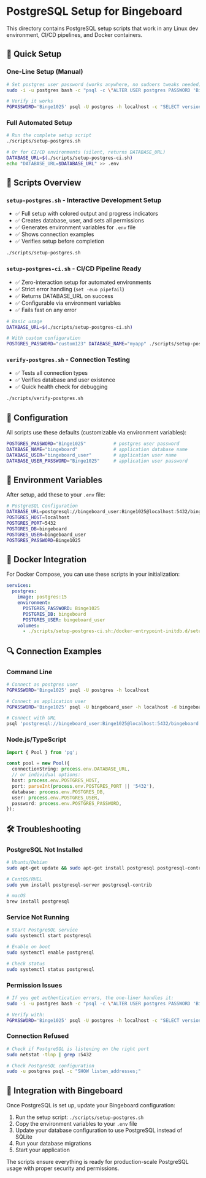 # PostgreSQL Setup for Bingeboard

This directory contains PostgreSQL setup scripts that work in any Linux dev environment, CI/CD pipelines, and Docker containers.

## 🚀 Quick Setup

### One-Line Setup (Manual)
```bash
# Set postgres user password (works anywhere, no sudoers tweaks needed)
sudo -i -u postgres bash -c "psql -c \"ALTER USER postgres PASSWORD 'Binge1025';\""

# Verify it works
PGPASSWORD='Binge1025' psql -U postgres -h localhost -c "SELECT version();"
```

### Full Automated Setup
```bash
# Run the complete setup script
./scripts/setup-postgres.sh

# Or for CI/CD environments (silent, returns DATABASE_URL)
DATABASE_URL=$(./scripts/setup-postgres-ci.sh)
echo "DATABASE_URL=$DATABASE_URL" >> .env
```

## 📁 Scripts Overview

### `setup-postgres.sh` - Interactive Development Setup
- ✅ Full setup with colored output and progress indicators
- ✅ Creates database, user, and sets all permissions
- ✅ Generates environment variables for `.env` file
- ✅ Shows connection examples
- ✅ Verifies setup before completion

```bash
./scripts/setup-postgres.sh
```

### `setup-postgres-ci.sh` - CI/CD Pipeline Ready
- ✅ Zero-interaction setup for automated environments
- ✅ Strict error handling (`set -euo pipefail`)
- ✅ Returns DATABASE_URL on success
- ✅ Configurable via environment variables
- ✅ Fails fast on any error

```bash
# Basic usage
DATABASE_URL=$(./scripts/setup-postgres-ci.sh)

# With custom configuration
POSTGRES_PASSWORD="custom123" DATABASE_NAME="myapp" ./scripts/setup-postgres-ci.sh
```

### `verify-postgres.sh` - Connection Testing
- ✅ Tests all connection types
- ✅ Verifies database and user existence
- ✅ Quick health check for debugging

```bash
./scripts/verify-postgres.sh
```

## 🔧 Configuration

All scripts use these defaults (customizable via environment variables):

```bash
POSTGRES_PASSWORD="Binge1025"          # postgres user password
DATABASE_NAME="bingeboard"             # application database name
DATABASE_USER="bingeboard_user"        # application user name
DATABASE_USER_PASSWORD="Binge1025"     # application user password
```

## 📝 Environment Variables

After setup, add these to your `.env` file:

```bash
# PostgreSQL Configuration
DATABASE_URL=postgresql://bingeboard_user:Binge1025@localhost:5432/bingeboard
POSTGRES_HOST=localhost
POSTGRES_PORT=5432
POSTGRES_DB=bingeboard
POSTGRES_USER=bingeboard_user
POSTGRES_PASSWORD=Binge1025
```

## 🐳 Docker Integration

For Docker Compose, you can use these scripts in your initialization:

```yaml
services:
  postgres:
    image: postgres:15
    environment:
      POSTGRES_PASSWORD: Binge1025
      POSTGRES_DB: bingeboard
      POSTGRES_USER: bingeboard_user
    volumes:
      - ./scripts/setup-postgres-ci.sh:/docker-entrypoint-initdb.d/setup.sh
```

## 🔍 Connection Examples

### Command Line
```bash
# Connect as postgres user
PGPASSWORD='Binge1025' psql -U postgres -h localhost

# Connect as application user  
PGPASSWORD='Binge1025' psql -U bingeboard_user -h localhost -d bingeboard

# Connect with URL
psql 'postgresql://bingeboard_user:Binge1025@localhost:5432/bingeboard'
```

### Node.js/TypeScript
```typescript
import { Pool } from 'pg';

const pool = new Pool({
  connectionString: process.env.DATABASE_URL,
  // or individual options:
  host: process.env.POSTGRES_HOST,
  port: parseInt(process.env.POSTGRES_PORT || '5432'),
  database: process.env.POSTGRES_DB,
  user: process.env.POSTGRES_USER,
  password: process.env.POSTGRES_PASSWORD,
});
```

## 🛠️ Troubleshooting

### PostgreSQL Not Installed
```bash
# Ubuntu/Debian
sudo apt-get update && sudo apt-get install postgresql postgresql-contrib

# CentOS/RHEL
sudo yum install postgresql-server postgresql-contrib

# macOS
brew install postgresql
```

### Service Not Running
```bash
# Start PostgreSQL service
sudo systemctl start postgresql

# Enable on boot
sudo systemctl enable postgresql

# Check status
sudo systemctl status postgresql
```

### Permission Issues
```bash
# If you get authentication errors, the one-liner handles it:
sudo -i -u postgres bash -c "psql -c \"ALTER USER postgres PASSWORD 'Binge1025';\""

# Verify with:
PGPASSWORD='Binge1025' psql -U postgres -h localhost -c "SELECT version();"
```

### Connection Refused
```bash
# Check if PostgreSQL is listening on the right port
sudo netstat -tlnp | grep :5432

# Check PostgreSQL configuration
sudo -u postgres psql -c "SHOW listen_addresses;"
```

## 🚀 Integration with Bingeboard

Once PostgreSQL is set up, update your Bingeboard configuration:

1. Run the setup script: `./scripts/setup-postgres.sh`
2. Copy the environment variables to your `.env` file
3. Update your database configuration to use PostgreSQL instead of SQLite
4. Run your database migrations
5. Start your application

The scripts ensure everything is ready for production-scale PostgreSQL usage with proper security and permissions.